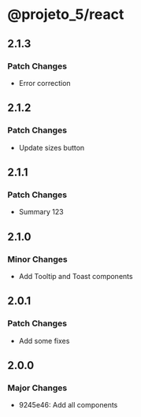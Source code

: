 # @projeto_5/react

## 2.1.3

### Patch Changes

- Error correction

## 2.1.2

### Patch Changes

- Update sizes button

## 2.1.1

### Patch Changes

- Summary 123

## 2.1.0

### Minor Changes

- Add Tooltip and Toast components

## 2.0.1

### Patch Changes

- Add some fixes

## 2.0.0

### Major Changes

- 9245e46: Add all components
